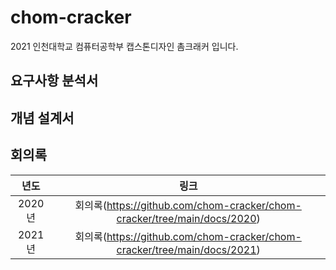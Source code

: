 # chom-cracker
2021 인천대학교 컴퓨터공학부 캡스톤디자인 촘크래커 입니다.   
## 요구사항 분석서
## 개념 설계서
## 회의록
|년도|링크|
|:---:|:---:|
|2020년|회의록(https://github.com/chom-cracker/chom-cracker/tree/main/docs/2020)|
|2021년|회의록(https://github.com/chom-cracker/chom-cracker/tree/main/docs/2021)|
